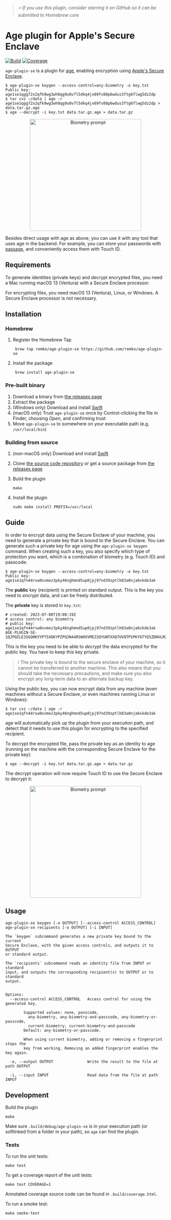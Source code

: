 > *⭐️ If you use this plugin, consider starring it on GitHub so it can be
> submitted to Homebrew core*

# Age plugin for Apple's Secure Enclave

[![Build](https://github.com/remko/age-plugin-se/actions/workflows/build-main.yml/badge.svg)](https://github.com/remko/age-plugin-se/actions/workflows/build-main.yml)
[![Coverage](https://remko.github.io/age-plugin-se/ci/coverage.svg)](https://remko.github.io/age-plugin-se/ci/coverage.html)

`age-plugin-se` is a plugin for [age](https://age-encryption.org),
enabling encryption using [Apple's Secure
Enclave](https://support.apple.com/en-gb/guide/security/sec59b0b31ff/web).

    $ age-plugin-se keygen --access-control=any-biometry -o key.txt
    Public key: age1se1qgg72x2qfk9wg3wh0qg9u0v7l5dkq4jx69fv80p6wdus3ftg6flwg5dz2dp
    $ tar cvz ~/data | age -r age1se1qgg72x2qfk9wg3wh0qg9u0v7l5dkq4jx69fv80p6wdus3ftg6flwg5dz2dp > data.tar.gz.age
    $ age --decrypt -i key.txt data.tar.gz.age > data.tar.gz

<div align="center">
<img src="https://raw.githubusercontent.com/remko/age-plugin-se/main/Documentation/img/screenshot-biometry.png" alt="Biometry prompt" width=350/>
</div>

Besides direct usage with age as above, you can use it with any tool
that uses age in the backend. For example, you can store your passwords
with [passage](https://github.com/FiloSottile/passage), and conveniently access
them with Touch ID.


## Requirements

To generate identities (private keys) and decrypt encrypted files, you need a Mac
running macOS 13 (Ventura) with a Secure Enclave processor.

For encrypting files, you need macOS 13 (Ventura), Linux, or Windows. A
Secure Enclave processor is not necessary.

## Installation

### Homebrew

1.  Register the Homebrew Tap

         brew tap remko/age-plugin-se https://github.com/remko/age-plugin-se

2.  Install the package

         brew install age-plugin-se

### Pre-built binary

1.  Download a binary from [the releases
    page](https://github.com/remko/age-plugin-se/releases)
2.  Extract the package
3.  (Windows only) Download and install
    [Swift](https://www.swift.org/download/)
4.  (macOS only) Trust `age-plugin-se` once by Control-clicking the file
    in Finder, choosing *Open*, and confirming trust
5.  Move `age-plugin-se` to somewhere on your executable path (e.g.
    `/usr/local/bin`)

### Building from source

1.  (non-macOS only) Download and install
    [Swift](https://www.swift.org/download/)

2.  Clone [the source code
    repository](https://github.com/remko/age-plugin-se) or get a source
    package from [the releases
    page](https://github.com/remko/age-plugin-se/releases)

3.  Build the plugin

        make

4.  Install the plugin

        sudo make install PREFIX=/usr/local


## Guide

In order to encrypt data using the Secure Enclave of your machine, you need to
generate a private key that is bound to the Secure Enclave. You can generate
such a private key for age using the `age-plugin-se keygen` command. When
creating such a key, you also specify which type of protection you want, which
is a combination of biometry (e.g.  Touch ID) and passcode:

```
$ age-plugin-se keygen --access-control=any-biometry -o key.txt
Public key: age1se1qfn44rsw0xvmez3pky46nghmnd5up0jpj97nd39zptlh83a0nja6skde3ak
```

The **public** key (recipient) is printed on standard output. This is the key you
need to *encrypt* data, and can be freely distributed.

The **private** key is stored in `key.txt`:

```
# created: 2023-07-08T19:00:19Z
# access control: any biometry
# public key: age1se1qfn44rsw0xvmez3pky46nghmnd5up0jpj97nd39zptlh83a0nja6skde3ak
AGE-PLUGIN-SE-1QJPQZLE3SGQHKVYP75X6KYPZPQ3N44RSW0XVMEZ3QYUNTXXQ7UVQTPSPKY6TYQSZDNVLMZYCYSRQRWP
```

This is the key you need to be able to *decrypt* the data encrypted for the public
key. You have to keep this key private. 

> ℹ️ The private key is bound to the secure enclave of your machine, so it cannot 
> be transferred to another machine. This also means that you should take the 
> necessary precautions, and make sure you also encrypt any long-term data to an
> alternate backup key.

Using the public key, you can now encrypt data from any machine (even machines
without a Secure Enclave, or even machines running Linux or Windows):

```
$ tar cvz ~/data | age -r age1se1qfn44rsw0xvmez3pky46nghmnd5up0jpj97nd39zptlh83a0nja6skde3ak
```

age will automatically pick up the plugin from your execution path, and detect that it
needs to use this plugin for encrypting to the specified recipient.

To decrypt the encrypted file, pass the private key as an identity to age 
(running on the machine with the corresponding Secure Enclave for the private key):

```
$ age --decrypt -i key.txt data.tar.gz.age > data.tar.gz
```

The decrypt operation will now require Touch ID to use the 
Secure Enclave to decrypt it:

<div align="center">
<img src="https://raw.githubusercontent.com/remko/age-plugin-se/main/Documentation/img/screenshot-biometry.png" alt="Biometry prompt" width=350/>
</div>



## Usage

    age-plugin-se keygen [-o OUTPUT] [--access-control ACCESS_CONTROL]
    age-plugin-se recipients [-o OUTPUT] [-i INPUT]

    The `keygen` subcommand generates a new private key bound to the current 
    Secure Enclave, with the given access controls, and outputs it to OUTPUT 
    or standard output.

    The `recipients` subcommand reads an identity file from INPUT or standard 
    input, and outputs the corresponding recipient(s) to OUTPUT or to standard 
    output.


    Options:
      --access-control ACCESS_CONTROL   Access control for using the generated key.
                                    
            Supported values: none, passcode, 
              any-biometry, any-biometry-and-passcode, any-biometry-or-passcode,
              current-biometry, current-biometry-and-passcode
            Default: any-biometry-or-passcode.             

            When using current biometry, adding or removing a fingerprint stops the
            key from working. Removing an added fingerprint enables the key again. 

      -o, --output OUTPUT               Write the result to the file at path OUTPUT

      -i, --input INPUT                 Read data from the file at path INPUT

## Development

Build the plugin

    make

Make sure `.build/debug/age-plugin-se` is in your execution path (or
softlinked from a folder in your path), so `age` can find the plugin.

### Tests

To run the unit tests:

    make test

To get a coverage report of the unit tests:

    make test COVERAGE=1

Annotated coverage source code can be found in `.build/coverage.html`.

To run a smoke test:

    make smoke-test
